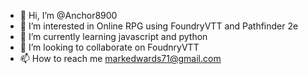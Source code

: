 - 👋 Hi, I’m @Anchor8900
- 👀 I’m interested in Online RPG using FoundryVTT and Pathfinder 2e
- 🌱 I’m currently learning javascript and python
- 💞️ I’m looking to collaborate on FoudnryVTT
- 📫 How to reach me markedwards71@gmail.com
<!---
Anchor8900/Anchor8900 is a ✨ special ✨ repository because its `README.md` (this file) appears on your GitHub profile.
You can click the Preview link to take a look at your changes.
--->
